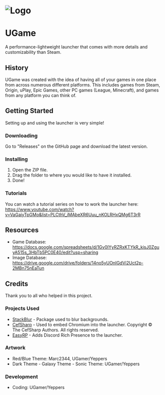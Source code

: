 # ![Logo](https://i.imgur.com/5gdwf0z.png)

# UGame

A performance-lightweight launcher that comes with more details and customizability than Steam.

## History

UGame was created with the idea of having all of your games in one place from across numerous different platforms. This includes games from Steam, Origin, uPlay, Epic Games, other PC games (League, Minecraft), and games from any platform you can think of.

## Getting Started

Setting up and using the launcher is very simple!

### Downloading

Go to "Releases" on the GitHub page and download the latest version.

### Installing

1. Open the ZIP file.
2. Drag the folder to where you would like to have it installed.
3. Done!

### Tutorials

You can watch a tutorial series on how to work the launcher here: https://www.youtube.com/watch?v=VaGaiyTpGMo&list=PLCthV_iMAbeXR6Uuu_nKOLRHxQMg6T3rR

## Resources

* Game Database: https://docs.google.com/spreadsheets/d/1Gv0IYyRZRxKTYkR_kisJ0ZguyA515s_3HbTb5PC0E40/edit?usp=sharing
* Image Database: https://drive.google.com/drive/folders/14no5yUOnIGdVi2Uct2p-2MBn75nEaTun

## Credits

Thank you to all who helped in this project.

### Projects Used

* [StackBlur](https://github.com/victoriqueko/StackBlur) - Package used to blur backgrounds.
* [CefSharp](https://github.com/cefsharp/CefSharp/) - Used to embed Chromium into the launcher.
  Copyright © The CefSharp Authors. All rights reserved.
* [EasyRP](https://github.com/Pizzabelly/EasyRP) - Adds Discord Rich Presence to the launcher.

### Artwork

* Red/Blue Theme: Marc2344, UGamer/Yeppers
* Dark Theme - Galaxy Theme - Sonic Theme: UGamer/Yeppers

### Development

* Coding: UGamer/Yeppers

